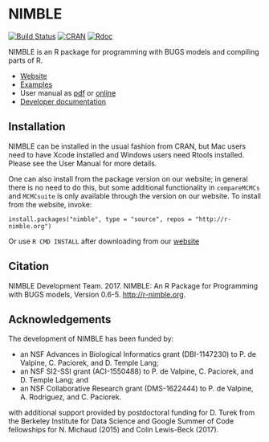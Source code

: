 NIMBLE
======

[![Build Status](https://travis-ci.org/nimble-dev/nimble.svg?branch=devel)](https://travis-ci.org/nimble-dev/nimble)
[![CRAN](http://www.r-pkg.org/badges/version/nimble)](https://cran.r-project.org/web/packages/nimble)
[![Rdoc](http://www.rdocumentation.org/badges/version/nimble)](http://www.rdocumentation.org/packages/nimble)

NIMBLE is an R package for programming with BUGS models and compiling parts of R.

*   [Website](http://r-nimble.org/)
*   [Examples](https://r-nimble.org/examples)
*   User manual as [pdf](http://r-nimble.org/manuals/NimbleUserManual.pdf) or
    [online](https://www.rdocumentation.org/packages/nimble)
*   [Developer documentation](https://nimble-dev.github.io/nimble-docs)

## Installation

NIMBLE can be installed in the usual fashion from CRAN, but Mac users need to have Xcode installed and Windows users need Rtools installed. Please see the User Manual for more details.

One can also install from the package version on our website; in general there is no need to do this, but some additional functionality in `compareMCMCs` and `MCMCsuite` is only available through the version on our website. To install from the website, invoke:
```
install.packages("nimble", type = "source", repos = "http://r-nimble.org")
```

Or use `R CMD INSTALL` after downloading from our [website](http://r-nimble.org/download-nimble)

## Citation

NIMBLE Development Team. 2017. NIMBLE: An R Package for Programming with BUGS models, Version 0.6-5.   http://r-nimble.org.

## Acknowledgements

The development of NIMBLE has been funded by:

* an NSF Advances in Biological Informatics grant (DBI-1147230) to P. de Valpine, C. Paciorek, and D. Temple Lang;
* an NSF SI2-SSI grant  (ACI-1550488) to P. de Valpine, C. Paciorek, and D. Temple Lang; and
* an NSF Collaborative Research grant (DMS-1622444) to P. de Valpine, A. Rodriguez, and C. Paciorek.

with additional support provided by postdoctoral funding for D. Turek from the Berkeley Institute for Data Science and Google Summer of Code fellowships for N. Michaud (2015) and Colin Lewis-Beck (2017).


